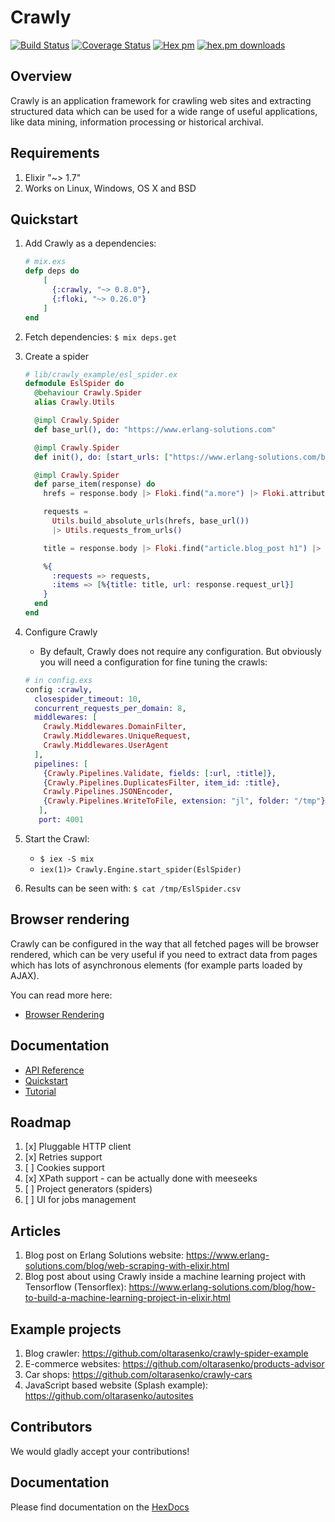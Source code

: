 # Crawly

[![Build Status](https://travis-ci.com/oltarasenko/crawly.svg?branch=master)](https://travis-ci.com/oltarasenko/crawly)
[![Coverage Status](https://coveralls.io/repos/github/oltarasenko/crawly/badge.svg?branch=coveralls)](https://coveralls.io/github/oltarasenko/crawly?branch=coveralls)
[![Hex pm](http://img.shields.io/hexpm/v/crawly.svg?style=flat)](https://hex.pm/packages/crawly) [![hex.pm downloads](https://img.shields.io/hexpm/dt/crawly.svg?style=flat)](https://hex.pm/packages/crawly)

## Overview

Crawly is an application framework for crawling web sites and
extracting structured data which can be used for a wide range of
useful applications, like data mining, information processing or
historical archival.

## Requirements

1. Elixir "~> 1.7"
2. Works on Linux, Windows, OS X and BSD


## Quickstart

1. Add Crawly as a dependencies:
   ```elixir
   # mix.exs
   defp deps do
       [
         {:crawly, "~> 0.8.0"},
         {:floki, "~> 0.26.0"}
       ]
   end
   ```
2. Fetch dependencies: `$ mix deps.get`
3. Create a spider

   ```elixir
   # lib/crawly_example/esl_spider.ex
   defmodule EslSpider do
     @behaviour Crawly.Spider
     alias Crawly.Utils

     @impl Crawly.Spider
     def base_url(), do: "https://www.erlang-solutions.com"

     @impl Crawly.Spider
     def init(), do: [start_urls: ["https://www.erlang-solutions.com/blog.html"]]

     @impl Crawly.Spider
     def parse_item(response) do
       hrefs = response.body |> Floki.find("a.more") |> Floki.attribute("href")

       requests =
         Utils.build_absolute_urls(hrefs, base_url())
         |> Utils.requests_from_urls()

       title = response.body |> Floki.find("article.blog_post h1") |> Floki.text()

       %{
         :requests => requests,
         :items => [%{title: title, url: response.request_url}]
       }
     end
   end
   ```

4. Configure Crawly
   - By default, Crawly does not require any configuration. But obviously you will need a configuration for fine tuning the crawls:
   ```elixir
   # in config.exs
   config :crawly,
     closespider_timeout: 10,
     concurrent_requests_per_domain: 8,
     middlewares: [
       Crawly.Middlewares.DomainFilter,
       Crawly.Middlewares.UniqueRequest,
       Crawly.Middlewares.UserAgent
     ],
     pipelines: [
       {Crawly.Pipelines.Validate, fields: [:url, :title]},
       {Crawly.Pipelines.DuplicatesFilter, item_id: :title},
       Crawly.Pipelines.JSONEncoder,
       {Crawly.Pipelines.WriteToFile, extension: "jl", folder: "/tmp"} # NEW IN 0.7.0
      ],
      port: 4001
   ```
5. Start the Crawl:
   - `$ iex -S mix`
   - `iex(1)> Crawly.Engine.start_spider(EslSpider)`
6. Results can be seen with: `$ cat /tmp/EslSpider.csv`

## Browser rendering

Crawly can be configured in the way that all fetched pages will be browser rendered,
which can be very useful if you need to extract data from pages which has lots
of asynchronous elements (for example parts loaded by AJAX).

You can read more here:
- [Browser Rendering](https://hexdocs.pm/crawly/basic_concepts.html#browser-rendering)

## Documentation

- [API Reference](https://hexdocs.pm/crawly/api-reference.html#content)
- [Quickstart](https://hexdocs.pm/crawly/quickstart.html)
- [Tutorial](https://hexdocs.pm/crawly/tutorial.html)

## Roadmap

1. [x] Pluggable HTTP client
2. [x] Retries support
3. [ ] Cookies support
4. [x] XPath support - can be actually done with meeseeks
5. [ ] Project generators (spiders)
6. [ ] UI for jobs management

## Articles

1. Blog post on Erlang Solutions website: https://www.erlang-solutions.com/blog/web-scraping-with-elixir.html
2. Blog post about using Crawly inside a machine learning project with Tensorflow (Tensorflex): https://www.erlang-solutions.com/blog/how-to-build-a-machine-learning-project-in-elixir.html

## Example projects

1. Blog crawler: https://github.com/oltarasenko/crawly-spider-example
2. E-commerce websites: https://github.com/oltarasenko/products-advisor
3. Car shops: https://github.com/oltarasenko/crawly-cars
4. JavaScript based website (Splash example): https://github.com/oltarasenko/autosites

## Contributors

We would gladly accept your contributions! 

## Documentation
Please find documentation on the [HexDocs](https://hexdocs.pm/crawly/)
